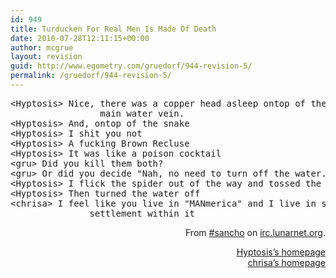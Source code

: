 ```yaml
---
id: 949
title: Turducken For Real Men Is Made Of Death
date: 2010-07-28T12:11:15+00:00
author: mcgrue
layout: revision
guid: http://www.egometry.com/gruedorf/944-revision-5/
permalink: /gruedorf/944-revision-5/
---
```

<pre>&lt;Hyptosis&gt; Nice, there was a copper head asleep ontop of the turnoff to our 
                 main water vein.
&lt;Hyptosis&gt; And, ontop of the snake
&lt;Hyptosis&gt; I shit you not
&lt;Hyptosis&gt; A fucking Brown Recluse
&lt;Hyptosis&gt; It was like a poison cocktail
&lt;gru&gt; Did you kill them both?
&lt;gru&gt; Or did you decide "Nah, no need to turn off the water."
&lt;Hyptosis&gt; I flick the spider out of the way and tossed the snake into the grass
&lt;Hyptosis&gt; Then turned the water off
&lt;chrisa&gt; I feel like you live in "MANmerica" and I live in some pansy ass 
               settlement within it</pre>

<p style="text-align: right;">
  <p style="text-align: right;">
    From <a href="irc://irc.lunarnet.org:4444/#sancho" target="_new">#sancho</a> on <a href="irc://irc.lunarnet.org:4444/#sancho" target="_new">irc.lunarnet.org</a>.
  </p>
  
  <p style="text-align: right;">
    <a href="http://www.lorestrome.com/" target="_new">Hyptosis&#8217;s homepage</a><br /> <a href="http://nullcode.org/" target="_new">chrisa&#8217;s homepage</a>
  </p>